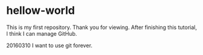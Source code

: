 # hellow-world
This is my first repository. Thank you for viewing.
After finishing this tutorial, I think I can manage GitHub.

20160310
I want to use git forever.
